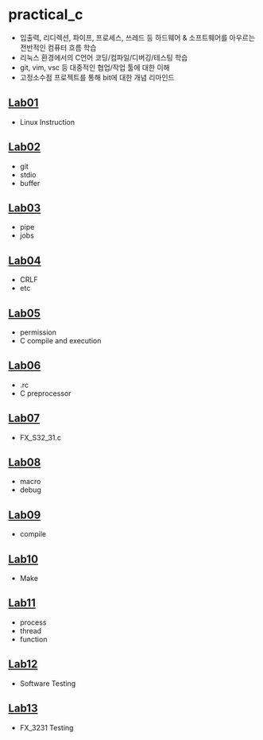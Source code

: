 # practical_c

* 입출력, 리디렉션, 파이프, 프로세스, 쓰레드 등 하드웨어 & 소프트웨어를 아우르는 전반적인 컴퓨터 흐름 학습
* 리눅스 환경에서의 C언어 코딩/컴파일/디버깅/테스팅 학습
* git, vim, vsc 등 대중적인 협업/작업 툴에 대한 이해
* 고정소수점 프로젝트를 통해 bit에 대한 개념 리마인드

## [Lab01](https://github.com/baelanche/Practical_Coding/tree/master/lab01)
* Linux Instruction
## [Lab02](https://github.com/baelanche/Practical_Coding/tree/master/lab02)
* git
* stdio
* buffer
## [Lab03](https://github.com/baelanche/Practical_Coding/tree/master/lab03)
* pipe
* jobs
## [Lab04](https://github.com/baelanche/Practical_Coding/tree/master/lab04)
* CRLF
* etc
## [Lab05](https://github.com/baelanche/Practical_Coding/tree/master/lab05)
* permission
* C compile and execution
## [Lab06](https://github.com/baelanche/Practical_Coding/tree/master/lab06)
* .rc
* C preprocessor
## [Lab07](https://github.com/baelanche/Practical_Coding/tree/master/lab07)
* FX_S32_31.c
## [Lab08](https://github.com/baelanche/Practical_Coding/tree/master/lab08)
* macro
* debug
## [Lab09](https://github.com/baelanche/Practical_Coding/tree/master/lab09)
* compile
## [Lab10](https://github.com/baelanche/Practical_Coding/tree/master/lab10)
* Make
## [Lab11](https://github.com/baelanche/Practical_Coding/tree/master/lab11)
* process
* thread
* function
## [Lab12](https://github.com/baelanche/Practical_Coding/tree/master/lab12)
* Software Testing
## [Lab13](https://github.com/baelanche/Practical_Coding/tree/master/lab13)
* FX_3231 Testing
